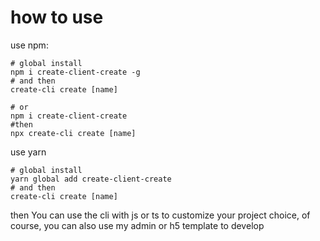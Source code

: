 # how to use

use npm:

```shell
# global install
npm i create-client-create -g
# and then
create-cli create [name]

# or
npm i create-client-create
#then
npx create-cli create [name]
```

use yarn

```shell
# global install
yarn global add create-client-create
# and then
create-cli create [name]
```

then You can use the cli with js or ts to customize your project choice, of course, you can also use my admin or h5 template to develop
